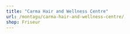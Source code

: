 ```yaml
---
title: "Carma Hair and Wellness Centre"
url: /montagu/carma-hair-and-wellness-centre/
shop: Friseur
---
```

